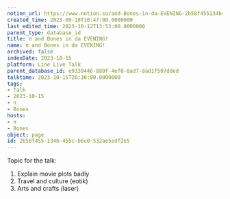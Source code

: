 ```yaml
---
notion_url: https://www.notion.so/and-Bones-in-da-EVENING-2b58f455134b455cb6c0532ae5edf2e5
created_time: 2023-09-18T10:47:00.0000000
last_edited_time: 2023-10-12T13:53:00.0000000
parent_type: database_id
title: π and Bones in da EVENING!
name: π and Bones in da EVENING!
archived: false
indexDate: 2023-10-15
platform: Line Live Talk
parent_database_id: e9339446-880f-4ef0-8ad7-8ad1f507dded
talktime: 2023-10-15T20:30:00.0000000
tags:
- Talk
- 2023-10-15
- π
- Bones
hosts:
- π
- Bones
object: page
id: 2b58f455-134b-455c-b6c0-532ae5edf2e5
---
```


Topic for the talk:
1. Explain movie plots  badly 
2. Travel and culture (eotik)
3. Arts and crafts (laser)

























